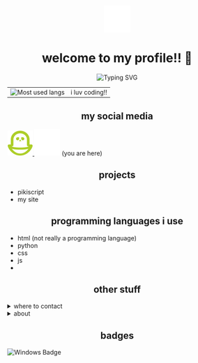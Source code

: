 <div align="center">
  <a href="#">
    <img src="ASSETS/github.svg" alt="github" height="61px">
  </a>
</div>

<div align="center">

  # welcome to my profile!! 👋
  
</div>

<div align="center">
  <img class="typing-svg" src="https://readme-typing-svg.herokuapp.com?font=Fira+Code&amp;pause=1000&amp;color=2600F7&amp;width=435&amp;lines=random+ass+coder;minor;likes+pizza" alt="Typing SVG">
</div>

  <table>
    <tbody>
      <tr>
        <td>
          <img src="https://github-readme-stats.vercel.app/api/top-langs/?username=avaalef&layout=compact&hide_border=true&bg_color=1e1e2f&title_color=8be9fd&text_color=f8f8f2&icon_color=ff79c6&border_radius=12&card_width=350&card_height=400" alt="Most used langs">
        </td>
        <td>
          i luv coding!!
        </td>
      </tr>
    </tbody>
  </table>

<div align="center">

  ## my social media

</div>

<a href="https://pikidiary.lol/@runningman" target="_blank">
    <img src="https://raw.githubusercontent.com/5quirre1/5quirre1/refs/heads/main/assets/README/icons/piki.png" alt="Piki Alien">
</a>

<img src="ASSETS/github.svg" alt="Github" height="61"> 
(you are here)

<div align="center">
 
  ## projects

</div>

- pikiscript
- my site

<div align="center">
 
  ## programming languages i use

</div>

- html (not really a programming language)
- python
- css
- js
- 

<div align="center">
 
  ## other stuff

</div>

<details>
  <summary>where to contact</summary>
  <a href="mailto:danypamby@gmail.com"><img src="ASSETS/Gmail.png" alt="gmail logo"></a>
  <br>
  danypamby@gmail.com
</details>

<details>
  <summary>about</summary>
  silly guy that loves coding lmaoooo, if im not coding im playing (prob roblox ig).
  <br>
  im stupid as fuck and LOVE pizza, its my favorite food
  <br>
  i rarely take pictures outside but when i am i sometimes take pics when im bored, im also interested on retro tech (eg windows 95, frontpage 2003) and lost media too.
  <br>
  i spend lots of time on my computer lol, im a minor + male btw.
  <br>
  ive always dreamt of having a space on the 'net, thats why i love coding so much (my most used language is html iirc), i also love python becuase its pretty simple.
  <br>
  i have "runningman" as a name since i like him and his design is pretty cool + i didnt know what to put as a new name because "someonetdh" sucked
  <br>
  <br>
  i also dont use github that much so expect me acting like a dumbass when on github lmaoo
</details>

<div align="center">
 
  ## badges

</div>

<img src="https://img.shields.io/badge/Windows-0078D6?style=for-the-badge&logo=windows&logoColor=white" alt="Windows Badge">
